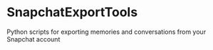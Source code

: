 # SnapchatExportTools
Python scripts for exporting memories and conversations from your Snapchat account
